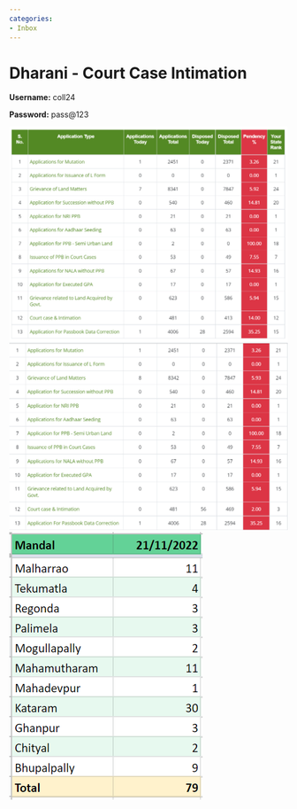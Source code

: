 ```yaml
---
categories:
- Inbox
---
```

# Dharani - Court Case Intimation

**Username:** coll24

**Password:** pass@123

![](../files/7e136f0c-6ba7-4b01-993e-d10fbab4dbfd.png)![](../files/5f59f727-ca00-4526-9709-8b128e390cde.png)![](../files/50099310-8069-40b2-85d1-45f3067e31ea.png)